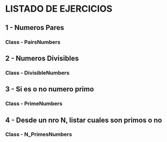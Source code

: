 # LISTADO DE EJERCICIOS 

## 1 - Numeros Pares 
### Class - PairsNumbers

## 2 - Numeros Divisibles
### Class - DivisibleNumbers

## 3 - Si es o no numero primo
### Class - PrimeNumbers

## 4 - Desde un nro N, listar cuales son primos o no
### Class - N_PrimesNumbers